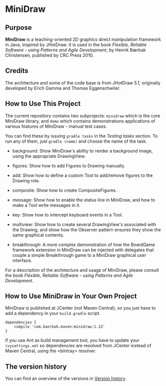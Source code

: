 MiniDraw
========

Purpose
---

**MiniDraw** is a teaching-oriented 2D graphics direct manipulation
framework in Java, inspired by JHotDraw.  It is used in the book
*Flexible, Reliable Software - using Patterns and Agile Development*,
by Henrik Bærbak Christensen, published by CRC Press 2010.

Credits
---

The architecture and some of the code base is from JHotDraw 5.1,
originally developed by Erich Gamma and Thomas Eggenschwiler.

How to Use This Project
---

The current repository contains two subprojects: `minidraw` which is
the core MiniDraw library, and `demo` which contains demonstrations
applications of various features of MiniDraw - manual test cases.

You can find these by issuing `gradle tasks` in the *Testing tasks*
section. To run any of them, just `gradle (name)` and choose the name
of the task.

  *  background: Show MiniDraw's ability to render a background image,
     using the appropriate DrawingView.
  
  *  figures: Show how to add Figures to Drawing manually.

  *  add: Show how to define a custom Tool to add/remove figures to the
     Drawing role.
  
  *  composite: Show how to create CompositeFigures.
  
  *  message: Show how to enable the status line in MiniDraw, and how
     to make a Tool write messages in it.

   * key: Show how to intercept keyboard events in a Tool.
   
   * multiview: Show how to create several DrawingView's associated
     with the Drawing, and show how the Observer pattern ensures they
     show the same graphical contents.
     
   * breakthrough: A more complex demonstration of how the BoardGame
     framework extension in MiniDraw can be injected with delegates
     that couple a simple Breakthrough game to a MiniDraw graphical
     user interface.  


For a description of the architecture and usage of MiniDraw, please
consult the book *Flexible, Reliable Software - using Patterns and
Agile Development*.


How to Use MiniDraw in Your Own Project
---

MiniDraw is published at JCenter (not Maven Central), so
you just have to add a dependency in your `build.gradle` script.

    dependencies {
        compile 'com.baerbak.maven:minidraw:1.13'
    }

If you use Ant as build management tool, you have to update your
`ivysettings.xml` so dependencies are resolved from JCenter instead of
Maven Central, using the \<bintray\> resolver.

The version history
---

You can find an overview of the versions
in [Version history](minidraw/version-history.md).

